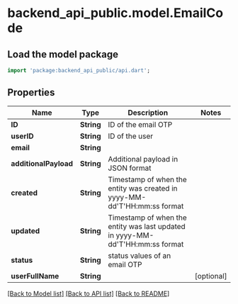 # backend_api_public.model.EmailCode

## Load the model package
```dart
import 'package:backend_api_public/api.dart';
```

## Properties
Name | Type | Description | Notes
------------ | ------------- | ------------- | -------------
**ID** | **String** | ID of the email OTP | 
**userID** | **String** | ID of the user | 
**email** | **String** |  | 
**additionalPayload** | **String** | Additional payload in JSON format | 
**created** | **String** | Timestamp of when the entity was created in yyyy-MM-dd'T'HH:mm:ss format | 
**updated** | **String** | Timestamp of when the entity was last updated in yyyy-MM-dd'T'HH:mm:ss format | 
**status** | **String** | status values of an email OTP | 
**userFullName** | **String** |  | [optional] 

[[Back to Model list]](../README.md#documentation-for-models) [[Back to API list]](../README.md#documentation-for-api-endpoints) [[Back to README]](../README.md)


